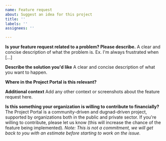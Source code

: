 ```yaml
---
name: Feature request
about: Suggest an idea for this project
title: ''
labels: ''
assignees: ''

---
```


**Is your feature request related to a problem? Please describe.**
A clear and concise description of what the problem is. Ex. I'm always frustrated when [...]

**Describe the solution you'd like**
A clear and concise description of what you want to happen.

**Where in the Project Portal is this relevant?**

**Additional context**
Add any other context or screenshots about the feature request here.

**Is this something your organization is willing to contribute to financially?**
The Project Portal is a community-driven and dugnad-driven project, supported by organizations both in the public and private sector. If you're willing to contribute, please let us know (this will increase the chance of the feature being implemented). _Note: This is not a commitment, we will get back to you with an estimate before starting to work on the issue._
